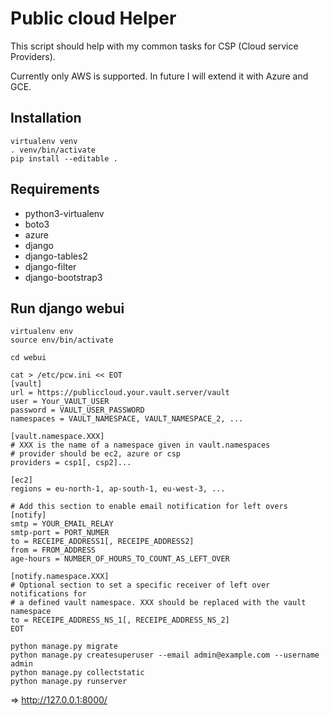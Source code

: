 # Public cloud Helper

This script should help with my common tasks for CSP (Cloud service Providers).

Currently only AWS is supported. In future I will extend it with Azure and GCE.


## Installation

```
virtualenv venv
. venv/bin/activate
pip install --editable .
```

## Requirements

* python3-virtualenv
* boto3
* azure
* django
* django-tables2
* django-filter
* django-bootstrap3


## Run django webui

```
virtualenv env
source env/bin/activate

cd webui

cat > /etc/pcw.ini << EOT
[vault]
url = https://publiccloud.your.vault.server/vault
user = Your_VAULT_USER
password = VAULT_USER_PASSWORD
namespaces = VAULT_NAMESPACE, VAULT_NAMESPACE_2, ...

[vault.namespace.XXX]
# XXX is the name of a namespace given in vault.namespaces
# provider should be ec2, azure or csp
providers = csp1[, csp2]...

[ec2]
regions = eu-north-1, ap-south-1, eu-west-3, ...

# Add this section to enable email notification for left overs
[notify]
smtp = YOUR_EMAIL_RELAY
smtp-port = PORT_NUMER
to = RECEIPE_ADDRESS1[, RECEIPE_ADDRESS2]
from = FROM_ADDRESS
age-hours = NUMBER_OF_HOURS_TO_COUNT_AS_LEFT_OVER

[notify.namespace.XXX]
# Optional section to set a specific receiver of left over notifications for
# a defined vault namespace. XXX should be replaced with the vault namespace
to = RECEIPE_ADDRESS_NS_1[, RECEIPE_ADDRESS_NS_2]
EOT

python manage.py migrate
python manage.py createsuperuser --email admin@example.com --username admin
python manage.py collectstatic
python manage.py runserver
```
=> http://127.0.0.1:8000/


